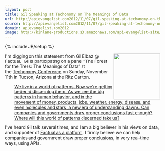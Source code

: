 ```yaml
---
layout: post
title: Gil Speaking at Techonomy on The Meanings of Data
url: http://apievangelist.com2012/11/07/gil-speaking-at-techonomy-on-the-meanings-of-data/
source: http://apievangelist.com2012/11/07/gil-speaking-at-techonomy-on-the-meanings-of-data/
domain: apievangelist.com2012
image: http://kinlane-productions.s3.amazonaws.com/api-evangelist-site/blog/gil-elbaz-factual.jpg
---
```

{% include JB/setup %}
<p><img src="https://s3.amazonaws.com/kinlane-productions/api-evangelist/factual/gil-elbaz-factual.jpg" alt="" width="150" align="right" /></p>
<p>I'm digging on this statement from Gil Elbaz @ Factual. &nbsp;<span>Gil is participating on a panel &ldquo;The Forest for the Trees: The Meanings of Data&rdquo; at the&nbsp;<a href="http://techonomy.com/conf/12-tucson/" target="_blank">Techonomy Conference</a>&nbsp;</span><span>on Sunday, November 11th in Tucson, Arizona at the Ritz Carlton.&nbsp;</span></p>
<p style="padding-left: 30px;"><span><a href="http://blog.factual.com/gil-speaking-at-techonomy-on-the-meanings-of-data">We live in a world of patterns. Now we&rsquo;re getting better at discerning them. As we see the big patterns in human behavior, and in the movement of money, products, jobs, weather, energy, disease, and even molecules and stars, a new era of understanding dawns. Can companies and governments draw proper conclusions fast enough? Where will this world of patterns discerned take us?</a></span></p>
<p>I've heard Gil talk several times, and I am a big believer in his views on data, and supporter of <a href="http://www.factual.com/">Factual as a platform</a>. I firmly believe we can help companies and government draw proper conclusions, in very real-time ways, using APIs.</p>
